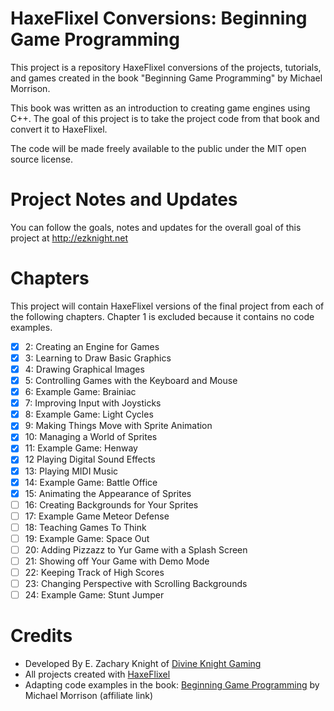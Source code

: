 # HaxeFlixel Conversions: Beginning Game Programming

This project is a repository HaxeFlixel conversions of the projects, tutorials, and games created in the book "Beginning Game Programming" by Michael Morrison. 

This book was written as an introduction to creating game engines using C++. The goal of this project is to take the project code from that book and convert it to HaxeFlixel.

The code will be made freely available to the public under the MIT open source license.

# Project Notes and Updates
You can follow the goals, notes and updates for the overall goal of this project at  http://ezknight.net

# Chapters

This project will contain HaxeFlixel versions of the final project from each of the following chapters. Chapter 1 is excluded because it contains no code examples.

- [X] 2: Creating an Engine for Games
- [X] 3: Learning to Draw Basic Graphics
- [X] 4: Drawing Graphical Images
- [X] 5: Controlling Games with the Keyboard and Mouse
- [X] 6: Example Game: Brainiac
- [X] 7: Improving Input with Joysticks
- [X] 8: Example Game: Light Cycles
- [X] 9: Making Things Move with Sprite Animation
- [X] 10: Managing a World of Sprites
- [X] 11: Example Game: Henway
- [X] 12 Playing Digital Sound Effects
- [X] 13: Playing MIDI Music
- [X] 14: Example Game: Battle Office
- [X] 15: Animating the Appearance of Sprites
- [ ] 16: Creating Backgrounds for Your Sprites
- [ ] 17: Example Game Meteor Defense
- [ ] 18: Teaching Games To Think
- [ ] 19: Example Game: Space Out
- [ ] 20: Adding Pizzazz to Yur Game with a Splash Screen
- [ ] 21: Showing off Your Game with Demo Mode
- [ ] 22: Keeping Track of High Scores
- [ ] 23: Changing Perspective with Scrolling Backgrounds
- [ ] 24: Example Game: Stunt Jumper

# Credits

- Developed By E. Zachary Knight of [Divine Knight Gaming](http://divineknightgaming.com)
- All projects created with [HaxeFlixel](https://haxeflixel.com/)
- Adapting code examples in the book: [Beginning Game Programming](https://amzn.to/3kOgR8x) by Michael Morrison (affiliate link)
